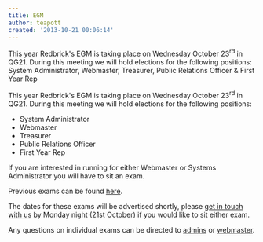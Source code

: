 ```yaml
---
title: EGM
author: teapott
created: '2013-10-21 00:06:14'
---
```

This year Redbrick's EGM is taking place on Wednesday October 23<sup>rd</sup> in QG21\. During this meeting we will hold elections for the following positions: System Administrator, Webmaster, Treasurer, Public Relations Officer & First Year Rep
<!-- more -->
This year Redbrick's EGM is taking place on Wednesday October 23<sup>rd</sup> in QG21\. During this meeting we will hold elections for the following positions:

*   System Administrator
*   Webmaster
*   Treasurer
*   Public Relations Officer
*   First Year Rep

If you are interested in running for either Webmaster or Systems Administrator you will have to sit an exam.

Previous exams can be found [here](http://www.redbrick.dcu.ie/help/exams).

The dates for these exams will be advertised shortly, please [get in touch with us](/about/contact/committee) by Monday night (21st October) if you would like to sit either exam.

Any questions on individual exams can be directed to [admins](/about/contact/admins) or [webmaster](/about/contact/webmaster).